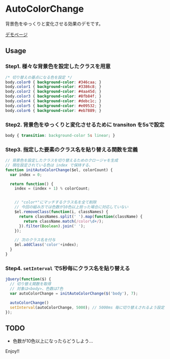 
# AutoColorChange

背景色をゆっくりと変化させる効果のデモです。

[デモページ](https://todays-mitsui.github.com/auto-color-change/)

## Usage

### Step1. 様々な背景色を設定したクラスを用意

```css
/* 切り替えの基点になる色を設定 */
body.color0 { background-color: #346caa; }
body.color1 { background-color: #3386c8; }
body.color2 { background-color: #4aa45d; }
body.color3 { background-color: #8fb84f; }
body.color4 { background-color: #debc1c; }
body.color5 { background-color: #e09532; }
body.color6 { background-color: #eb7889; }
```

### Step2. 背景色をゆっくりと変化させるために transiton を5sで設定

```css
body { transition: background-color 5s linear; }
```

### Step3. 指定した要素のクラス名を貼り替える関数を定義

```javascript
// 背景色を設定したクラスを切り替えるためのクロージャを生成
// 現在設定されている色は index で保持する、
function initAutoColorChange($el, colorCount) {
  var index = 0;

  return function() {
    index = (index + 1) % colorCount;


    // "color*"にマッチするクラス名を全て削除
    // 今回の組み方では色数が10色以上担った場合に対応していない
    $el.removeClass(function(i, classNames) {
      return classNames.split(' ').map(function(className) {
        return className.match(/color\d+/);
      }).filter(Boolean).join(' ');
    });

    // 次のクラス名を付与
    $el.addClass('color'+index);
  }
}
```

### Step4. `setInterval` で5秒毎にクラス名を貼り替える

```javascript
jQuery(function($) {
  // 切り替え関数を取得
  // 対象は<body>、色数は7色
  var autoColorChange = initAutoColorChange($('body'), 7);

  autoColorChange()
  setInterval(autoColorChange, 5000); // 5000ms 毎に切り替えされるよう設定
});
```

## TODO

- 色数が10色以上になったらどうしよう...

Enjoy!!
